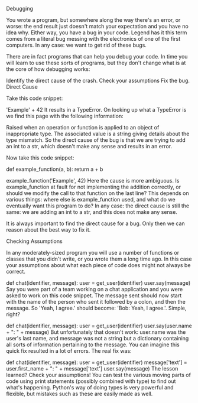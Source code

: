 Debugging

You wrote a program, but somewhere along the way there's an error, or worse: the end result just doesn't match your expectation and you have no idea why. Either way, you have a bug in your code. Legend has it this term comes from a literal bug messing with the electronics of one of the first computers. In any case: we want to get rid of these bugs.

There are in fact programs that can help you debug your code. In time you will learn to use these sorts of programs, but they don't change what is at the core of how debugging works:

Identify the direct cause of the crash.
Check your assumptions
Fix the bug.
Direct Cause

Take this code snippet:

'Example' + 42
It results in a TypeError. On looking up what a TypeError is we find this page with the following information:

Raised when an operation or function is applied to an object of inappropriate type. The associated value is a string giving details about the type mismatch.
So the direct cause of the bug is that we are trying to add an int to a str, which doesn't make any sense and results in an error.

Now take this code snippet:

def example_function(a, b):
    return a + b

example_function('Example', 42)
Here the cause is more ambiguous. Is example_function at fault for not implementing the addition correctly, or should we modify the call to that function on the last line? This depends on various things: where else is example_function used, and what do we eventually want this program to do? In any case: the direct cause is still the same: we are adding an int to a str, and this does not make any sense.

It is always important to find the direct cause for a bug. Only then we can reason about the best way to fix it.

Checking Assumptions

In any moderately-sized program you will use a number of functions or classes that you didn't write, or you wrote them a long time ago. In this case your assumptions about what each piece of code does might not always be correct.

def chat(identifier, message):
    user = get_user(identifier)
    user.say(message)
Say you were part of a team working on a chat application and you were asked to work on this code snippet. The message sent should now start with the name of the person who sent it followed by a colon, and then the message. So 'Yeah, I agree.' should become: 'Bob: Yeah, I agree.'. Simple, right?

def chat(identifier, message):
    user = get_user(identifier)
    user.say(user.name + ": " + message)
But unfortunately that doesn't work: user.name was the user's last name, and message was not a string but a dictionary containing all sorts of information pertaining to the message. You can imagine this quick fix resulted in a lot of errors. The real fix was:

def chat(identifier, message):
    user = get_user(identifier)
    message['text'] = user.first_name + ": " + message['text']
    user.say(message)
The lesson learned? Check your assumptions! You can test the various moving parts of code using print statements (possibly combined with type) to find out what's happening. Python's way of doing types is very powerful and flexible, but mistakes such as these are easily made as well.